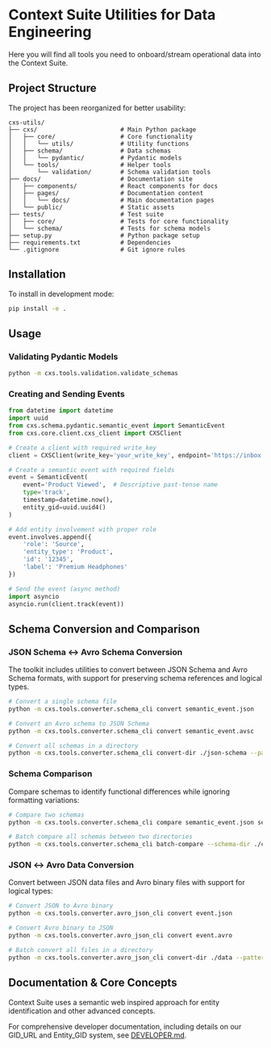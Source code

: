 # Context Suite Utilities for Data Engineering 

Here you will find all tools you need to onboard/stream operational data into the Context Suite.

## Project Structure

The project has been reorganized for better usability:

```
cxs-utils/
├── cxs/                       # Main Python package
│   ├── core/                  # Core functionality
│   │   └── utils/             # Utility functions
│   ├── schema/                # Data schemas
│   │   └── pydantic/          # Pydantic models
│   └── tools/                 # Helper tools
│       └── validation/        # Schema validation tools
├── docs/                      # Documentation site
│   ├── components/            # React components for docs
│   ├── pages/                 # Documentation content
│   │   └── docs/              # Main documentation pages
│   └── public/                # Static assets
├── tests/                     # Test suite
│   ├── core/                  # Tests for core functionality  
│   └── schema/                # Tests for schema models
├── setup.py                   # Python package setup
├── requirements.txt           # Dependencies
└── .gitignore                 # Git ignore rules
```

## Installation

To install in development mode:

```bash
pip install -e .
```

## Usage

### Validating Pydantic Models

```bash
python -m cxs.tools.validation.validate_schemas
```

### Creating and Sending Events

```python
from datetime import datetime
import uuid
from cxs.schema.pydantic.semantic_event import SemanticEvent
from cxs.core.client.cxs_client import CXSClient

# Create a client with required write_key
client = CXSClient(write_key='your_write_key', endpoint='https://inbox.contextsuite.com/v1')

# Create a semantic event with required fields
event = SemanticEvent(
    event='Product Viewed',  # Descriptive past-tense name
    type='track',
    timestamp=datetime.now(),
    entity_gid=uuid.uuid4()
)

# Add entity involvement with proper role
event.involves.append({
    'role': 'Source',
    'entity_type': 'Product',
    'id': '12345',
    'label': 'Premium Headphones'
})

# Send the event (async method)
import asyncio
asyncio.run(client.track(event))
```
## Schema Conversion and Comparison

### JSON Schema ↔ Avro Schema Conversion

The toolkit includes utilities to convert between JSON Schema and Avro Schema formats, with support for preserving schema references and logical types.

```bash
# Convert a single schema file
python -m cxs.tools.converter.schema_cli convert semantic_event.json

# Convert an Avro schema to JSON Schema
python -m cxs.tools.converter.schema_cli convert semantic_event.avsc

# Convert all schemas in a directory
python -m cxs.tools.converter.schema_cli convert-dir ./json-schema --pattern "*.json"
```

### Schema Comparison

Compare schemas to identify functional differences while ignoring formatting variations:

```bash
# Compare two schemas
python -m cxs.tools.converter.schema_cli compare semantic_event.json semantic_event.avsc

# Batch compare all schemas between two directories
python -m cxs.tools.converter.schema_cli batch-compare --schema-dir ./cxs-schema
```

### JSON ↔ Avro Data Conversion

Convert between JSON data files and Avro binary files with support for logical types:

```bash
# Convert JSON to Avro binary
python -m cxs.tools.converter.avro_json_cli convert event.json

# Convert Avro binary to JSON
python -m cxs.tools.converter.avro_json_cli convert event.avro

# Batch convert all files in a directory
python -m cxs.tools.converter.avro_json_cli convert-dir ./data --pattern "*.json"
```

## Documentation & Core Concepts

Context Suite uses a semantic web inspired approach for entity identification and other advanced concepts.

For comprehensive developer documentation, including details on our GID_URL and Entity_GID system, see [DEVELOPER.md](./DEVELOPER.md#entity-identification-in-context-suite).
